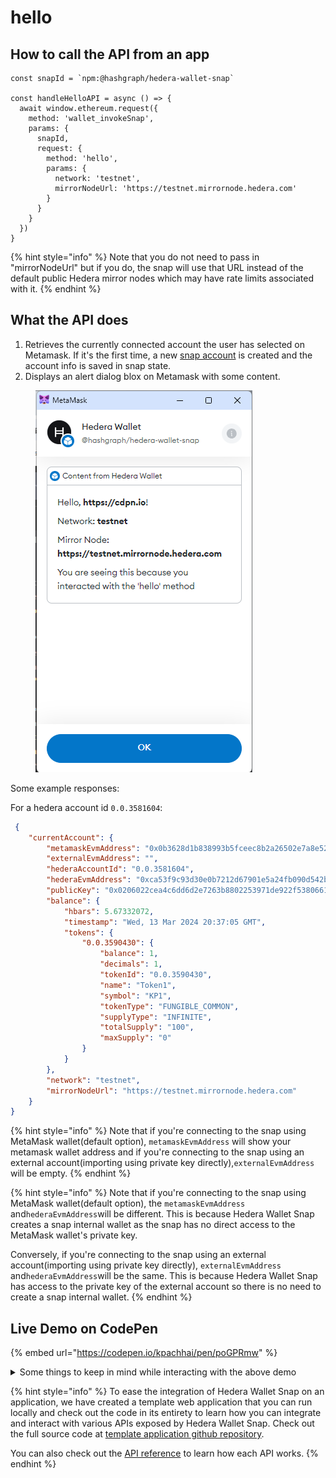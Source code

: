# hello

## How to call the API from an app

```tsx
const snapId = `npm:@hashgraph/hedera-wallet-snap`

const handleHelloAPI = async () => {
  await window.ethereum.request({
    method: 'wallet_invokeSnap',
    params: {
      snapId,
      request: {
        method: 'hello',
        params: {
          network: 'testnet',
          mirrorNodeUrl: 'https://testnet.mirrornode.hedera.com'
        }
      }
    }
  })
}
```

{% hint style="info" %}
Note that you do not need to pass in "mirrorNodeUrl" but if you do, the snap will use that URL instead of the default public Hedera mirror nodes which may have rate limits associated with it.
{% endhint %}

## What the API does

1. Retrieves the currently connected account the user has selected on Metamask. If it's the first time, a new [snap account](../../snap-account.md) is created and the account info is saved in snap state.
2. Displays an alert dialog blox on Metamask with some content.



<figure><img src="../../../.gitbook/assets/Untitled (1) (1) (1).png" alt=""><figcaption></figcaption></figure>

Some example responses:

For a hedera account id `0.0.3581604`:

```json
 {
    "currentAccount": {
        "metamaskEvmAddress": "0x0b3628d1b838993b5fceec8b2a26502e7a8e5241",
        "externalEvmAddress": "",
        "hederaAccountId": "0.0.3581604",
        "hederaEvmAddress": "0xca53f9c93d30e0b7212d67901e5a24fb090d542b",
        "publicKey": "0x0206022cea4c6dd6d2e7263b8802253971de922f5380661d97cba82dee66f57ad6",
        "balance": {
            "hbars": 5.67332072,
            "timestamp": "Wed, 13 Mar 2024 20:37:05 GMT",
            "tokens": {
                "0.0.3590430": {
                    "balance": 1,
                    "decimals": 1,
                    "tokenId": "0.0.3590430",
                    "name": "Token1",
                    "symbol": "KP1",
                    "tokenType": "FUNGIBLE_COMMON",
                    "supplyType": "INFINITE",
                    "totalSupply": "100",
                    "maxSupply": "0"
                }
            }
        },
        "network": "testnet",
        "mirrorNodeUrl": "https://testnet.mirrornode.hedera.com"
    }
}
```



{% hint style="info" %}
Note that if you're connecting to the snap using MetaMask wallet(default option), `metamaskEvmAddress` will show your metamask wallet address and if you're connecting to the snap using an external account(importing using private key directly),`externalEvmAddress` will be empty.
{% endhint %}

{% hint style="info" %}
Note that if you're connecting to the snap using MetaMask wallet(default option), the `metamaskEvmAddress` and`hederaEvmAddress`will be different. This is because Hedera Wallet Snap creates a snap internal wallet as the snap has no direct access to the MetaMask wallet's private key.&#x20;

Conversely, if you're connecting to the snap using an external account(importing using private key directly), `externalEvmAddress` and`hederaEvmAddress`will be the same. This is because Hedera Wallet Snap has access to the private key of the external account so there is no need to create a snap internal wallet.
{% endhint %}

## Live Demo on CodePen

{% embed url="https://codepen.io/kpachhai/pen/poGPRmw" %}

<details>

<summary>Some things to keep in mind while interacting with the above demo</summary>

* If you're getting any errors with the live demo, make sure you go through the [FAQs](../../../basics/faqs.md) section to learn about what you may be missing. You need to install [Metamask](https://metamask.io/) in your browser for the live demo to work

</details>

{% hint style="info" %}
To ease the integration of Hedera Wallet Snap on an application, we have created a template web application that you can run locally and check out the code in its entirety to learn how you can integrate and interact with various APIs exposed by Hedera Wallet Snap. Check out the full source code at [template application github repository](https://github.com/hashgraph/hedera-metamask-snaps/tree/main/packages/hedera-wallet-snap/packages/site).

You can also check out the [API reference](../) to learn how each API works.
{% endhint %}
